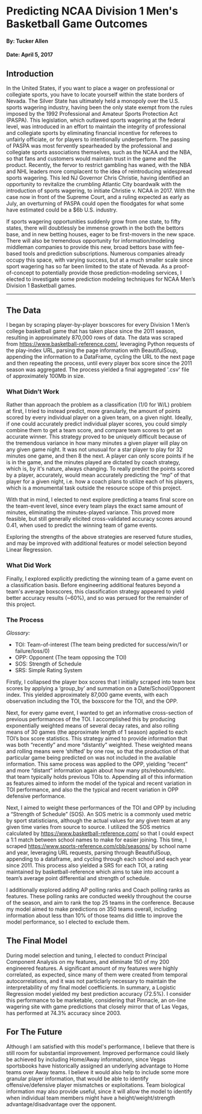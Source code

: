 # Predicting NCAA Division 1 Men's Basketball Game Outcomes
#### By: Tucker Allen
#### Date: April 5, 2017

## Introduction

In the United States, if you want to place a wager on professional or collegiate sports, you have to locate yourself within the state borders of Nevada. The Silver State has ultimately held a monopoly over the U.S. sports wagering industry, having been the only state exempt from the rules imposed by the 1992 Professional and Amateur Sports Protection Act (PASPA). This legislation, which outlawed sports wagering at the federal level, was introduced in an effort to maintain the integrity of professional and collegiate sports by eliminating financial incentive for referees to unfairly officiate, or for players to intentionally underperform. The passing of PASPA was most fervently spearheaded by the professional and collegiate sports associations themselves, such as the NCAA and the NBA, so that fans and customers would maintain trust in the game and the product. Recently, the fervor to restrict gambling has waned, with the NBA and NHL leaders more complacent to the idea of reintroducing widespread sports wagering. This led NJ Governor Chris Christie, having identified an opportunity to revitalize the crumbling Atlantic City boardwalk with the introduction of sports wagering, to initiate Christie v. NCAA in 2017. With the case now in front of the Supreme Court, and a ruling expected as early as July, an overturning of PASPA could open the floodgates for what some have estimated could be a $6b U.S. industry.

If sports wagering opportunities suddenly grow from one state, to fifty states, there will doubtlessly be immense growth in the both the bettors base, and in new betting houses, eager to be first-movers in the new space. There will also be tremendous opportunity for information/modeling middleman companies to provide this new, broad bettors base with fee-based tools and prediction subscriptions. Numerous companies already occupy this space, with varying success, but at a much smaller scale since sport wagering has so far been limited to the state of Nevada. As a proof-of-concept to potentially provide those prediction-modeling services, I elected to investigate some prediction modeling techniques for NCAA Men’s Division 1 Basketball games.

---

## The Data

I began by scraping player-by-player boxscores for every Division 1 Men’s college basketball game that has taken place since the 2011 season, resulting in approximately 870,000 rows of data. The data was scraped from https://www.basketball-reference.com/, leveraging Python requests of the play-index URL, parsing the page information with BeautifulSoup, appending the information to a DataFrame, cycling the URL to the next page and then repeating the process, until every player box score since the 2011 season was aggregated. The process yielded a final aggregated '.csv' file of approximately 100Mb in size.

### What Didn’t Work

Rather than approach the problem as a classification (1/0 for W/L) problem at first, I tried to instead predict, more granularly, the amount of points scored by every individual player on a given team, on a given night. Ideally, if one could accurately predict individual player scores, you could simply combine them to get a team score, and compare team scores to get an accurate winner. This strategy proved to be uniquely difficult because of the tremendous variance in how many minutes a given player will play on any given game night. It was not unusual for a star player to play for 32 minutes one game, and then 8 the next. A player can only score points if he is in the game, and the minutes played are dictated by coach strategy, which is, by it's nature, always changing. To really predict the points scored by a player, accurately, would mean accurately predicting the “mp” of that player for a given night, i.e. how a coach plans to utilize each of his players, which is a monumental task outside the resource scope of this project.

With that in mind, I elected to next explore predicting a teams final score on the team-event level, since every team plays the exact same amount of minutes, eliminating the minutes-played variance. This proved more feasible, but still generally elicited cross-validated accuracy scores around 0.41, when used to predict the winning team of game events.

Exploring the strengths of the above strategies are reserved future studies, and may be improved with additional features or model selection beyond Linear Regression. 

### What Did Work

Finally, I explored explicitly predicting the winning team of a game event on a classification basis. Before engineering additional features beyond a team's average boxscores, this classification strategy appeared to yield better accuracy results (~60%), and so was persued for the remainder of this project.

### The Process

_Glossary:_
 - TOI: Team-of-interest (The team being predicted for success/win/1 or failure/loss/0)
 - OPP: Opponent (The team opposing the TOI)
 - SOS: Strength of Schedule
 - SRS: Simple Rating System  

Firstly, I collapsed the player box scores that I initially scraped into team box scores by applying a ‘group_by’ and summation on a Date/School/Opponent index. This yielded approximately 87,000 game events, with each observation including the TOI, the boxscore for the TOI, and the OPP.

Next, for every game event, I wanted to get an informative cross-section of previous performances of the TOI. I accomplished this by producing exponentially weighted means of several decay rates, and also rolling means of 30 games (the approximate length of 1 season) applied to each TOI’s box score statistics. This strategy aimed to provide information that was both “recently” and more “distantly” weighted. These weighted means and rolling means were ‘shifted’ by one row, so that the production of that particular game being predicted on was not included in the available information. This same process was applied to the OPP, yielding “recent” and more “distant” information again about how many pts/rebounds/etc. that team typically holds previous TOIs to. Appending all of this information as features aimed to inform the model of the typical and recent variation in TOI performance, and also the the typical and recent variation in OPP defensive performance.

Next, I aimed to weight these performances of the TOI and OPP by including a “Strength of Schedule” (SOS). An SOS metric is a commonly used metric by sport statisticians, although the actual values for any given team at any given time varies from source to source. I utilized the SOS metrics calculated by https://www.basketball-reference.com/ so that I could expect a 1:1 match between school names to make for easier joining. This time, I scraped https://www.sports-reference.com/cbb/seasons/ by school name and year, leveraging URL requests, parsing through BeautifulSoup, appending to a dataframe, and cycling through each school and each year since 2011. This process also yielded a SRS for each TOI, a rating maintained by basketball-reference which aims to take into account a team’s average point differential and strength of schedule.

I additionally explored adding AP polling ranks and Coach polling ranks as features. These polling ranks are conducted weekly throughout the course of the season, and aim to rank the top 25 teams in the conference. Because my model aimed to make predictions on 350 teams overall, including information about less than 10% of those teams did little to improve the model performance, so I elected to exclude them.

## The Final Model

During model selection and tuning, I elected to conduct Principal Component Analysis on my features, and eliminate 150 of my 200 engineered features. A significant amount of my features were highly correlated, as expected, since many of them were created from temporal autocorrelations, and it was not particlarly necessary to maintain the interpretability of my final model coefficients. In summary, a Logistic Regression model yielded my best prediction accuracy (72.5%). I consider this performance to be marketable, considering that Pinnacle, an on-line wagering site with game predictions that closely mirror that of Las Vegas, has performed at 74.3% accuracy since 2003.

## For The Future

Although I am satisfied with this model's performance, I believe that there is still room for substantial improvement. Improved performance could likely be achieved by including Home/Away informationn, since Vegas sportsbooks have historically assigned an underlying advantage to Home teams over Away teams. I believe it would also help to include some more granular player information, that would be able to identify offensive/defensive player mismatches or exploitations. Team biological information may also provide useful, since it will allow the model to identify when individual team members might have a height/weight/strength advantage/disadvantage over the opponent.




